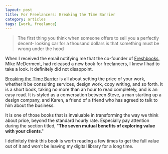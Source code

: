 ```yaml
---
layout: post
title: For Freelancers: Breaking the Time Barrier
category: articles
tags: [work, freelance]
---
```


> The first thing you think when someone offers to sell you a perfectly decent- looking car for a thousand dollars is that something must be wrong under the hood

When I received the email notifying me that the co-founder of [Freshbooks](https://foursidesconsulting.freshbooks.com/refer/www "Freshbooks"), Mike McDerment, had released a new book for freelancers, I knew I had to take a look. It definitely did not disappoint. 

[Breaking the Time Barrier](http://breakingthetimebarrier.freshbooks.com "Breaking the Time Barrier") is all about setting the price of your work, whether it be consulting services, design work, copy writing, and so forth. It is a short book, taking no more than an hour to read completely, and is an easy read. It is styled as a conversation between Steve, a man starting up a design company, and Karen, a friend of a friend who has agreed to talk to him about the business. 

It is one of those books that is invaluable in transforming the way we think about price, beyond the standard hourly rate. Especially pay attention during the section titled, "**The seven mutual benefits of exploring value with your clients**." 

I definitely think this book is worth reading a few times to get the full value out of it and won't be leaving my digital library for a long time. 